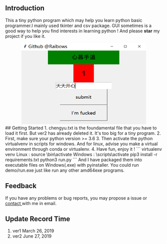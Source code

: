 ## Introduction
This a tiny python program which may help you 
learn python basic programmer.I mainly used tkinter and csv package. GUI sometimes is a good way to help you find interests in learning python ! And please **star** my project if you like it.
<div align="center">
<img src="demo/1.png" width=400 height=260 alt="run demo">
</div>
## Getting Started
1. chengyu.txt is the foundamental file that you have to load it first. But ver2 has already deleted it. It's too big for a tiny program.
2. First, make sure your python version >= 3.6
3. Then activate the python virtualvenv in scripts for windows. And for linux, advise you make a virtual environment through conda or virtualenv.
4. Have fun, enjoy it !
```
virtualenv venv
Linux : source \bin\activate
Windows : \scripts\activate
pip3 install -r requirements.txt
python3 run.py
``` 
And I have packaged them into executable files on Windows(.exe) with pyinstaller. You could run demo/run.exe just like run any other amd64exe programs.


## Feedback
If you have any problems or bug reports, you may propose a issue or <a href="Mailto:raibows@hotmail.com">contact </a> with me in email.

## Update Record Time
1. ver1 March 26, 2019
2. ver2 June 27, 2019





